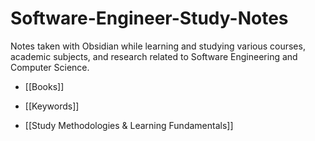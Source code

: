 # Software-Engineer-Study-Notes


Notes taken with Obsidian while learning and studying various courses, academic subjects, and research related to Software Engineering and Computer Science.


* [[Books]]
* [[Keywords]]

* [[Study Methodologies & Learning Fundamentals]]
